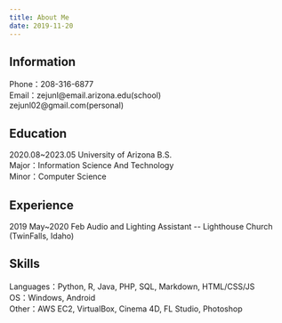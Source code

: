 ```yaml
---
title: About Me
date: 2019-11-20
---
```


<h2>Information</h2>
Phone：208-316-6877 <br>
Email：zejunl@email.arizona.edu(school) <br> zejunl02@gmail.com(personal)


<h2>Education</h2>
2020.08~2023.05 University of Arizona B.S. <br>
Major：Information Science And Technology <br> Minor：Computer Science


<h2>Experience</h2>
2019 May~2020 Feb Audio and Lighting Assistant -- Lighthouse Church (TwinFalls, Idaho)


<h2>Skills</h2>
Languages：Python, R, Java, PHP, SQL, Markdown, HTML/CSS/JS <br>
OS：Windows, Android <br>
Other：AWS EC2, VirtualBox, Cinema 4D, FL Studio, Photoshop
